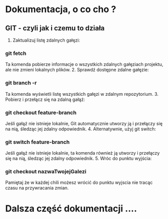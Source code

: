 # Dokumentacja, o co cho ?

## GIT - czyli jak i czemu to działa
1. Zaktualizuj listę zdalnych gałęzi:
### git fetch
Ta komenda pobierze informacje o wszystkich zdalnych gałęziach projektu, ale nie zmieni lokalnych plików.
2. Sprawdź dostępne zdalne gałęzie:
### git branch -r
Ta komenda wyświetli listę wszystkich gałęzi w zdalnym repozytorium.
3. Pobierz i przełącz się na zdalną gałąź:
### git checkout feature-branch
Jeśli gałąź nie istnieje lokalnie, Git automatycznie utworzy ją i przełączy się na nią, śledząc jej zdalny odpowiednik.
4. Alternatywnie, użyj git switch:
### git switch feature-branch
Jeśli gałąź nie istnieje lokalnie, ta komenda również ją utworzy i przełączy się na nią, śledząc jej zdalny odpowiednik.
5. Wróc do punktu wyjścia:
### git checkout nazwaTwojejGalezi
Pamiętaj że w każdej chili możesz wrócić do punktu wyjscia nie tracąc czasu na przywracania zmian.

# Dalsza część dokumentacji ....